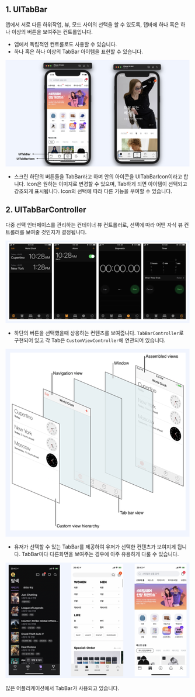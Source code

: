 ## 1. UITabBar

앱에서 서로 다른 하위작업, 뷰, 모드 사이의 선택을 할 수 있도록, 탭바에 하나 혹은 하나 이상의 버튼을 보여주는 컨트롤입니다.

- 앱에서 독립적인 컨트롤로도 사용할 수 있습니다.
- 하나 혹은 하나 이상의 TabBar 아이템을 표현할 수 있습니다.

![UITabBar_01](./image/UITabBar_01.png)

- 스크린 하단의 버튼들을 TabBar라고 하며 안의 아이콘을 UITabBarIcon이라고 합니다. Icon은 원하는 이미지로 변경할 수 있으며, Tab하게 되면 아이템이 선택되고 강조되게 표시됩니다. Icon의 선택에 따라 다른 기능을 부여할 수 있습니다.

  

## 2. UITabBarController

다중 선택 인터페이스를 관리하는 컨테이너 뷰 컨트롤러로, 선택에 따라 어떤 자식 뷰 컨트롤러를 보여줄 것인지가 결정됩니다.

![UITabBar_02](./image/UITabBar_02.png)

- 하단의 버튼을 선택했을때 상응하는 컨텐츠를 보여줍니다. `TabBarController`로 구현되어 있고 각 Tab은 `CustomViewController`에 연관되어 있습니다.

![UITabBar_03](./image/UITabBar_03.png)

- 유저가 선택할 수 있는 TabBar를 제공하여 유저가 선택한 컨텐츠가 보여지게 됩니다. TabBar마다 다른화면을 보여주는 경우에 아주 유용하게 다룰 수 있습니다.

![UITabBar_04](./image/UITabBar_04.png)

많은 어플리케이션에서 TabBar가 사용되고 있습니다.

